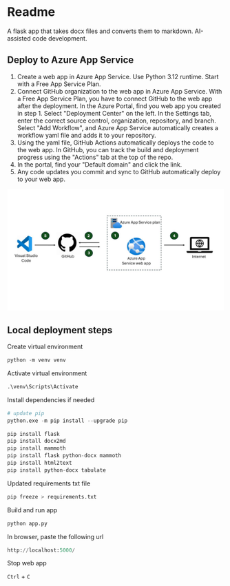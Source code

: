 # Readme

A flask app that takes docx files and converts them to markdown. AI-assisted code development. 

## Deploy to Azure App Service

1. Create a web app in Azure App Service. Use Python 3.12 runtime. Start with a Free App Service Plan.
2. Connect GitHub organization to the web app in Azure App Service. With a Free App Service Plan, you have to connect GitHub to the web app after the deployment. In the Azure Portal, find you web app you created in step 1. Select "Deployment Center" on the left. In the Settings tab, enter the correct source control, organization, repository, and branch. Select "Add Workflow", and Azure App Service automatically creates a workflow yaml file and adds it to your repository.
3. Using the yaml file, GitHub Actions automatically deploys the code to the web app. In GitHub, you can track the build and deployment progress using the "Actions" tab at the top of the repo.
5. In the portal, find your "Default domain" and click the link.
6. Any code updates you commit and sync to GitHub automatically deploy to your web app.

![Cloud deployment architecture](./images/cd-pipeline.jpg)

## Local deployment steps

Create virtual environment

```python
python -m venv venv
```

Activate virtual environment

```python
.\venv\Scripts\Activate 
```

Install dependencies if needed

```python
# update pip
python.exe -m pip install --upgrade pip
```

```python
pip install flask
pip install docx2md
pip install mammoth
pip install flask python-docx mammoth
pip install html2text
pip install python-docx tabulate
```

Updated requirements txt file

```python
pip freeze > requirements.txt
```

Build and run app

```python
python app.py
```

In browser, paste the following url

```python
http://localhost:5000/
```

Stop web app

`Ctrl` + `C`
